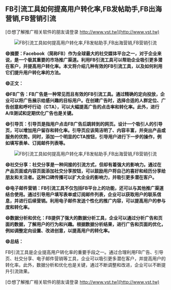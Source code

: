 ## **FB引流工具如何提高用户转化率,FB发帖助手,FB出海营销,FB营销引流**

[😍想了解推广相关软件的朋友请登录 http://www.vst.tw](http://www.vst.tw)

 <center><img src="https://vst.tw/MP4/tuiguang/png/4.png" alt="FB引流工具如何提高用户转化率,FB发帖助手,FB出海营销,FB营销引流"></center>

**😄摘要：Facebook（简称FB）作为全球最大的社交媒体平台之一，对于企业来说，是一个极其重要的市场推广渠道。利用FB引流工具可以帮助企业吸引更多潜在客户，并提高用户转化率。本文将介绍几种有效的FB引流工具，以及如何利用它们提升用户转化率的方法。**

**😄正文：**

**😄FB广告：FB广告是一种常见而且有效的FB引流工具。通过精确的定向投放，企业可以将广告展示给感兴趣的目标用户。在创建广告时，选择合适的人群定位、广告创意和呼吁行动（CTA），可以大幅提高广告的点击率和转化率。此外，进行A/B测试和定期优化广告也是关键。**

**😄引导页：引导页是指用户点击FB广告后跳转到的网页。设计一个吸引人的引导页，可以增加用户留存和转化率。引导页应该简洁明了、内容丰富，并突出产品或服务的优势。同时，添加一个明显的CTA按钮，引导用户进行下一步的操作，例如填写表单、订阅邮件列表等。**

 <center><img src="https://vst.tw/MP4/tuiguang/png/6.png" alt="FB引流工具如何提高用户转化率,FB发帖助手,FB出海营销,FB营销引流"></center>

**😄社交分享：社交分享是一种间接的引流方式，但却有着强大的影响力。通过在产品页面或内容页面添加社交分享按钮，可以鼓励用户将自己的喜好和经历分享给朋友和关注者。这种口碑传播可以扩大企业的影响力，并吸引更多潜在客户。**

**😄电子邮件营销：FB引流工具不仅包括FB平台上的功能，还可以与其他推广渠道结合使用。通过引导用户填写表单或订阅邮件列表，企业可以获取用户的联系信息，并进行后续营销。利用电子邮件发送个性化的推广内容，可以提高用户的参与度和转化率。**

**😄数据分析和优化：FB提供了强大的数据分析工具，企业可以通过分析广告和页面的数据，了解用户的行为和兴趣。根据数据分析结果，进行广告和页面的优化，例如调整定向设置、改进创意，以提高用户的转化率。**

**😄总结：**

FB引流工具是企业提高用户转化率的重要手段之一。通过合理利用FB广告、引导页、社交分享、电子邮件营销等工具，企业可以吸引更多潜在客户，并提高用户的转化率。此外，数据分析和优化也是关键，通过不断调整和改进，企业可以不断提升引流效果。

[😍想了解推广相关软件的朋友请登录 http://www.vst.tw](http://www.vst.tw)



